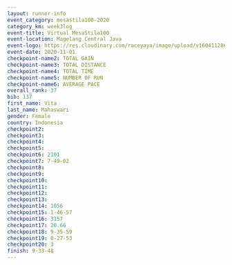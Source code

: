 ```yaml
--- 
layout: runner-info 
event_category: mesastila100-2020 
category_km: week3log 
event-title: Virtual MesaStila100  
event-location: Magelang Central Java 
event-logo: https://res.cloudinary.com/raceyaya/image/upload/v1604112863/3B3F7463-9336-4572-9F07-069DCA7D2527_ndaoxk.jpg 
event-date: 2020-11-01 
checkpoint-name2: TOTAL GAIN 
checkpoint-name3: TOTAL DISTANCE 
checkpoint-name4: TOTAL TIME 
checkpoint-name5: NUMBER OF RUN 
checkpoint-name6: AVERAGE PACE 
overall_rank: 37
bib: 137
first_name: Vita 
last_name: Mahaswari
gender: Female
country: Indonesia
checkpoint2: 
checkpoint3: 
checkpoint4: 
checkpoint5: 
checkpoint6: 2101
checkpoint7: 7-49-02
checkpoint8: 
checkpoint9: 
checkpoint10: 
checkpoint11: 
checkpoint12: 
checkpoint13: 
checkpoint14: 1056
checkpoint15: 1-46-57
checkpoint16: 3157
checkpoint17: 20.66
checkpoint18: 9-35-59
checkpoint19: 0-27-53
checkpoint20: 3
finish: 9-33-48
--- 
```

